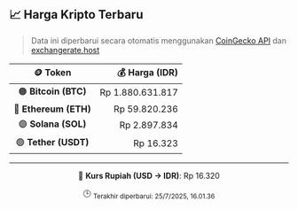 

<!-- HARGA_KRIPTO -->
## 📈 Harga Kripto Terbaru

> Data ini diperbarui secara otomatis menggunakan [CoinGecko API](https://www.coingecko.com/) dan [exchangerate.host](https://exchangerate.host/)

<div align="center">

| 🪙 Token | 💰 Harga (IDR) |
|:------:|---------------:|
| 🟠 **Bitcoin (BTC)**   | Rp 1.880.631.817 |
| 🔵 **Ethereum (ETH)**  | Rp 59.820.236 |
| 🟣 **Solana (SOL)**    | Rp 2.897.834 |
| 🟢 **Tether (USDT)**   | Rp 16.323 |

---

💱 **Kurs Rupiah (USD → IDR)**: Rp 16.320

🕒 <sub>Terakhir diperbarui: 25/7/2025, 16.01.36</sub>

</div>
<!-- /HARGA_KRIPTO -->